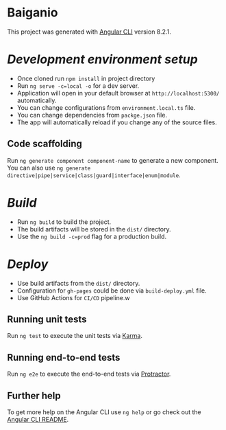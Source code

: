 # Baiganio

This project was generated with [Angular CLI](https://github.com/angular/angular-cli) version 8.2.1.

# _Development environment setup_

- Once cloned run `npm install` in project directory
- Run `ng serve -c=local -o` for a dev server. 
- Application will open in your default browser at `http://localhost:5300/` automatically. 
- You can change configurations from `environment.local.ts` file.
- You can change dependencies from `packge.json` file.
- The app will automatically reload if you change any of the source files.

## Code scaffolding

Run `ng generate component component-name` to generate a new component. You can also use `ng generate directive|pipe|service|class|guard|interface|enum|module`.

# _Build_

- Run `ng build` to build the project. 
- The build artifacts will be stored in the `dist/` directory. 
- Use the `ng build -c=prod` flag for a production build.

# _Deploy_

- Use build artifacts from the `dist/` directory. 
- Configuration for `gh-pages` could be done via `build-deploy.yml` file. 
- Use GitHub Actions for `CI/CD` pipeline.w

## Running unit tests

Run `ng test` to execute the unit tests via [Karma](https://karma-runner.github.io).

## Running end-to-end tests

Run `ng e2e` to execute the end-to-end tests via [Protractor](http://www.protractortest.org/).

## Further help

To get more help on the Angular CLI use `ng help` or go check out the [Angular CLI README](https://github.com/angular/angular-cli/blob/master/README.md).
